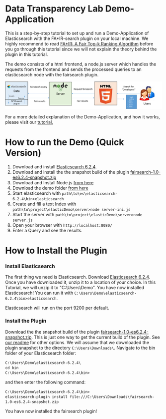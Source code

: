 # Data Transparency Lab Demo-Application
This is a step-by-step tutorial to set up and run a Demo-Application of Elasticsearch with the FA*IR-search plugin on your local machine.
We highly recommend to read [FA*IR: A Fair Top-k Ranking Algorithm](https://arxiv.org/abs/1706.06368) before you go through this tutorial since we will not explain the theory behind the plugin in this tutorial.

The demo consists of a html frontend, a node.js server which handles the requests from the frontend and sends the processed queries to an elasticsearch node with the fairsearch plugin.

![](https://github.com/fair-search/fairsearch-elasticsearch-plugin/blob/master/res/demoInfrastructure.png)

For a more detailed explanation of the Demo-Application, and how it works, please visit our [tutorial.](TUTORIAL.md)

# How to run the Demo (Quick Version)
1. Download and install [Elasticsearch 6.2.4](https://www.elastic.co/de/downloads/past-releases/elasticsearch-6-2-4).
2. Download and install the the snapshot build of the plugin [fairsearch-1.0-es6.2.4-snapshot.zip](https://github.com/fair-search/fairsearch-elasticsearch-plugin/blob/master/fairsearch-1.0-es6.2.4-snapshot.zip)
3. Download and Install Node.js [from here](https://nodejs.org/en/download/)
4. Download the demo folder [from here]()
5. Start elasticsearch with `path\to\es\elasticsearch-6.2.4\bin>elasticsearch`
6. Create and fill a text Index with `path\to\project\elasticDemo\server>node server-ini.js`
7. Start the server with `path\to\project\elasticDemo\server>node server.js`
8. Open your browser with `http://localhost:8080/` 
9. Enter a Query and see the results.

# How to Install the Plugin

### Install Elasticsearch
The first thing we need is Elasticsearch. Download [Elasticsearch 6.2.4](https://www.elastic.co/de/downloads/past-releases/elasticsearch-6-2-4).
Once you have downloaded it, unzip it to a location of your choice. In this Tutorial, we will unzip it to "C:\Users\Demo\".
You have now installed Elasticsearch! You can run it with `C:\Users\Demo\elasticsearch-6.2.4\bin>elasticsearch`.

Elasticsearch will run on the port 9200 per default.

### Install the Plugin
Download the the snapshot build of the plugin [fairsearch-1.0-es6.2.4-snapshot.zip](https://github.com/fair-search/fairsearch-elasticsearch-plugin). This is just one way to get the current build of the plugin. See [our readme](https://github.com/fair-search/fairsearch-elasticsearch-plugin/blob/master/README.md) for other options.
We will assume that we downloaded the plugin snapshot to the directory `C:\Users\Downloads\`. 
Navigate to the bin folder of your Elasticsearch folder:
```
C:\Users\Demo\elasticsearch-6.2.4\
cd bin
C:\Users\Demo\elasticsearch-6.2.4\bin>
```
and then enter the following command:
```
C:\Users\Demo\elasticsearch-6.2.4\bin>
elasticsearch-plugin install file:///C:\Users\Downloads\fairsearch-1.0-es6.2.4-snapshot.zip
```
You have now installed the fairsearch plugin!
